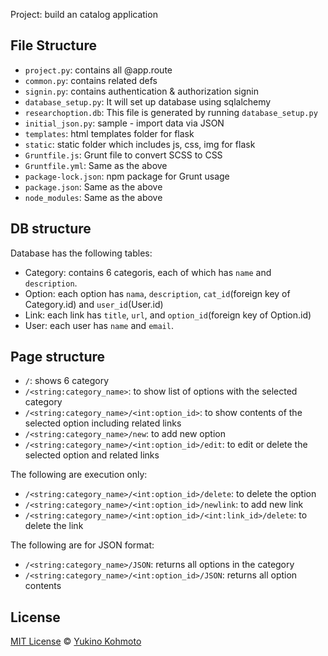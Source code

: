 Project: build an catalog application 

## File Structure
- `project.py`: contains all @app.route 
- `common.py`: contains related defs
- `signin.py`: contains authentication & authorization signin
- `database_setup.py`: It will set up database using sqlalchemy
- `researchoption.db`: This file is generated by running `database_setup.py`
- `initial_json.py`: sample - import data via JSON
- `templates`: html templates folder for flask
- `static`: static folder which includes js, css, img for flask
- `Gruntfile.js`: Grunt file to convert SCSS to CSS
- `Gruntfile.yml`: Same as the above
- `package-lock.json`: npm package for Grunt usage
- `package.json`: Same as the above
- `node_modules`: Same as the above


## DB structure
Database has the following tables:
- Category: contains 6 categoris, each of which has `name` and `description`.
- Option: each option has `nama`, `description`, `cat_id`(foreign key of Category.id) and `user_id`(User.id)
- Link: each link has `title`, `url`, and `option_id`(foreign key of Option.id)
- User: each user has `name` and `email`.

## Page structure
- `/`: shows 6 category
- `/<string:category_name>`: to show list of options with the selected category
- `/<string:category_name>/<int:option_id>`: to show contents of the selected option including related links
- `/<string:category_name>/new`: to add new option
- `/<string:category_name>/<int:option_id>/edit`: to edit or delete the selected option and related links

The following are execution only: 
- `/<string:category_name>/<int:option_id>/delete`: to delete the option
- `/<string:category_name>/<int:option_id>/newlink`: to add new link
- `/<string:category_name>/<int:option_id>/<int:link_id>/delete`: to delete the link 

The following are for JSON format:
- `/<string:category_name>/JSON`: returns all options in the category
- `/<string:category_name>/<int:option_id>/JSON`: returns all option contents

## License
[MIT License](https://choosealicense.com/licenses/mit/) © [Yukino Kohmoto](http://yukinokoh.github.io/)
 

